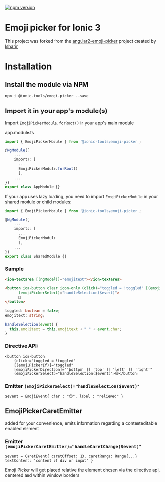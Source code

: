 [![npm version](https://badge.fury.io/js/%40ionic-tools%2Femoji-picker.svg)](https://badge.fury.io/js/%40ionic-tools%2Femoji-picker)

# Emoji picker for Ionic 3

This project was forked from the [angular2-emoji-picker](https://github.com/lsharir/angular2-emoji-picker) project created by [lsharir](https://github.com/lsharir)


# Installation
## Install the module via NPM
```shell
npm i @ionic-tools/emoji-picker --save
```

## Import it in your app's module(s)

Import `EmojiPickerModule.forRoot()` in your app's main module

app.module.ts
```ts
import { EmojiPickerModule } from '@ionic-tools/emoji-picker';

@NgModule({
    ...
    imports: [
      ...
      EmojiPickerModule.forRoot()
      ],
    ...
})
export class AppModule {}
```

If your app uses lazy loading, you need to import `EmojiPickerModule` in your shared module or child modules:
```ts
import { EmojiPickerModule } from '@ionic-tools/emoji-picker';

@NgModule({
    ...
    imports: [
      ...
      EmojiPickerModule
      ],
    ...
})
export class SharedModule {}
```



### Sample

```html
<ion-textarea [(ngModel)]="emojitext"></ion-textarea>

<button ion-button clear icon-only (click)="toggled = !toggled" [(emojiPickerIf)]="toggled" [emojiPickerDirection]="'top'"
      (emojiPickerSelect)="handleSelection($event)">
      🤗
</button>
```

```ts
toggled: boolean = false;
emojitext: string;

handleSelection(event) {
  this.emojitext = this.emojitext + " " + event.char;
}
```

### Directive API:

```
<button ion-button
    (click)="toggled = !toggled"
    [(emojiPickerIf)]="toggled"
    [emojiPickerDirection]="'bottom' || 'top' || 'left' || 'right'"
    (emojiPickerSelect)="handleSelection($event)">😄</button>
```

### Emitter `(emojiPickerSelect)="handleSelection($event)"`

```
$event = EmojiEvent{ char : "😌", label : "relieved" }
```

## EmojiPickerCaretEmitter

added for your convenience, emits information regarding a contenteditable enabled element

### Emitter `(emojiPickerCaretEmitter)="handleCaretChange($event)"`

```
$event = CaretEvent{ caretOffset: 13, caretRange: Range{...}, textContent: 'content of div or input' }
```

Emoji Picker will get placed relative the element chosen via the directive api, centered and within window borders
